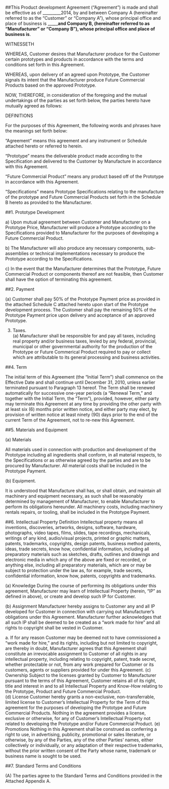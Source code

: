 ##This Product development  Agreement (“Agreement”) is made and shall be effective as of _________2014, by and between Company A (hereinafter referred to as the “Customer” or “Company A”), whose principal office and place of business is _____________________and Company B, (hereinafter referred to as “Manufacturer” or “Company B”), whose principal office and place of business is________________.

WITNESSETH

WHEREAS, Customer desires that Manufacturer produce for the Customer certain prototypes and products in accordance with the terms and conditions set forth in this Agreement.

WHEREAS, upon delivery of an agreed upon Prototype, the Customer signals its intent that the Manufacturer produce Future Commercial Products based on the approved Prototype. 

NOW, THEREFORE, in consideration of the foregoing and the mutual undertakings of the parties as set forth below, the parties hereto have mutually agreed as follows:

DEFINITIONS

For the purposes of this Agreement, the following words and phrases have the meanings set forth below:

“Agreement” means this agreement and any instrument or Schedule attached hereto or referred to herein.

“Prototype” means the deliverable product made according to the Specification and delivered to the Customer by Manufacture in accordance with this Agreement. 

“Future Commercial Product” means any product based off of the Prototype in accordance with this Agreement. 

“Specifications” means Prototype Specifications relating to the manufacture of the prototype and Future Commercial Products set forth in the Schedule B hereto as provided to the Manufacturer.

##1. Prototype Development


a)	Upon mutual agreement between Customer and Manufacturer on a Prototype Price, Manufacturer will produce a Prototype according to the Specifications provided to Manufacturer for the purposes of developing a Future Commercial Product. 
 
b)	The Manufacturer will also produce any necessary components, sub-assemblies or technical implementations necessary to produce the Prototype according to the Specifications. 

c)	In the event that the Manufacturer determines that the Prototype, Future Commercial Product or components thereof are not feasible, then Customer shall have the option of terminating this agreement.  


##2. Payment

(a)	Customer shall pay 50% of the Prototype Payment price as provided in the attached Schedule C attached hereto upon start of the Prototype development process. The Customer shall pay the remaining 50% of the Prototype Payment price upon delivery and acceptance of an approved Prototype. 

3. Taxes.  
(a)	Manufacturer shall be responsible for and pay all taxes, including real property and/or business taxes, levied by any federal, provincial, municipal or other governmental authority for the production of the Prototype or Future Commerical Product required to pay or collect which are attributable to its general processing and business activities.

##4. Term

The initial term of this Agreement (the “Initial Term”) shall commence on the Effective Date and shall continue until December 31, 2010, unless earlier terminated pursuant to Paragraph 13 hereof. The Term shall be renewed automatically for successive one-year periods (a “Renewal Term,” and together with the Initial Term, the “Term”), provided, however, either party may terminate this Agreement at any time by providing the other party with at least six (6) months prior written notice, and either party may elect, by provision of written notice at least ninety (90) days prior to the end of the current Term of the Agreement, not to re-new this Agreement.

##5. Materials and Equipment

(a) Materials 

All materials used in connection with production and development of the Prototype  including all ingredients shall conform, in all material respects, to the Specifications or as otherwise agreed by the parties and are to be procured by Manufacturer.  All material costs shall be included in the Prototype Payment. 


(b) Equipment.

It is understood that Manufacture shall has, or shall obtain, and maintain all machinery and equipment necessary, as such shall be reasonably determined by management of Manufacturer, to enable Manufacturer to perform its obligations hereunder. All machinery costs, including machinery rentals repairs, or tooling, shall be included in the Prototype Payment. 

##6. Intellectual Property
 Definition Intellectual property means all inventions, discoveries, artworks, designs, software, hardware, photographs, video tapes, films, slides, tape recordings, mechanicals, writings of any kind, audio/visual projects, printed or graphic matters, patents, trademarks, copyrights, design patents, business method patents, ideas, trade secrets, know how, confidential information, including all preparatory materials such as sketches, drafts, outlines and drawings and electronic media in which any of the above are fixed or recorded, or anything else, including all preparatory materials, which are or may be subject to protection under the law as, for example, trade secrets, confidential information, know how, patents, copyrights and trademarks.

(a)	Knowledge During the course of performing its obligations under this agreement, Manufacturer may learn of Intellectual Property (herein, “IP” as defined in above), or create and develop such IP for Customer.  

(b)	Assignment Manufacturer hereby assigns to Customer any and all IP developed for Customer in connection with carrying out Manufacturer’s obligations under this Agreement.  Manufacturer further acknowledges that all such IP shall be deemed to be created as a “work made for hire” and all rights to copyright shall be vested in Customer. 

a.	If for any reason Customer may be deemed not to have commissioned a “work made for hire,” and its rights, including but not limited to copyright, are thereby in doubt, Manufacturer agrees that this Agreement shall constitute an irrevocable assignment to Customer of all rights in any intellectual property, including relating to copyright, patent, trade secret, whether protectable or not, from any work prepared for Customer or its customers, agents or suppliers provided for under this Agreement.
(c)	Ownership  Subject to the licenses granted by Customer to Manufacturer pursuant to the terms of this Agreement, Customer retains all of its right, title and interest in and to all Intellectual Property and Know-How relating to the Prototype, Product and Future Commercial Product.  
(d)	License Customer hereby grants a non-exclusive, non-transferrable, limited license to Customer’s Intellectual Property for the Term of this agreement for the purposes of developing the Prototype and Future Commercial Products. Nothing in the agreement provides a license, exclusive or otherwise, for any of Customer’s Intellectual Property not related to developing the Prototype and/or Future Commercial Product. 
(e)	Promotions Nothing in this Agreement shall be construed as conferring a right to use, in advertising, publicity, promotional or sales literature, or otherwise, by any of the Parties, any of the other Parties’ names, either collectively or individually, or any adaptation of their respective trademarks, without the prior written consent of the Party whose name, trademark or business name is sought to be used. 


##7. Standard Terms and Conditions 
	
(A)	The parties agree to the Standard Terms and Conditions provided in the Attached Appendix A.
